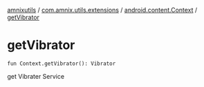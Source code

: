 [amnixutils](../../index.md) / [com.amnix.utils.extensions](../index.md) / [android.content.Context](index.md) / [getVibrator](./get-vibrator.md)

# getVibrator

`fun Context.getVibrator(): Vibrator`

get Vibrater Service

